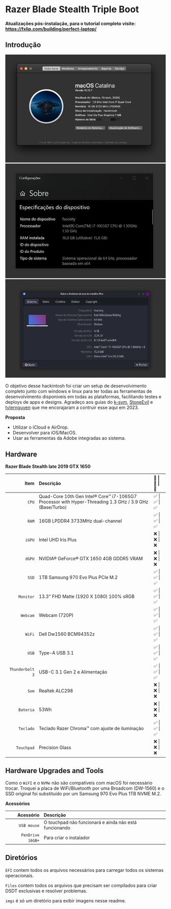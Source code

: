 # Razer Blade Stealth Triple Boot

**Atualizações pós-instalação, para o tutorial completo visite: https://fxlip.com/building/perfect-laptop/**


Introdução
---

![Sobre esse Mac](https://github.com/fxlip/hackintosh/blob/master/imgs/about_mac.png)
![Sobre esse Windows](https://github.com/fxlip/hackintosh/blob/master/imgs/about_windows.png)
![Sobre esse Linux](https://github.com/fxlip/hackintosh/blob/master/imgs/about_kali.png)

O objetivo desse hackintosh foi criar um setup de desenvolvimento completo junto com windows e linux para ter todas as ferramentas de desenvolvimento disponíveis em todas as plataformas, facilitando testes e deploys de apps e designs. Agradeço aos guias do [k-sym](https://github.com/k-sym/Razer_Blade_Stealth_Late_2019_GTX_Hackintosh), [StoneEvil](https://github.com/stonevil/Razer_Blade_Advanced_early_2019_Hackintosh) e [tylernguyen](https://github.com/tylernguyen/razer15-hackintosh) que me encorajaram a contruir esse aqui em 2023.


**Proposta**

* Utilizar o iCloud e AirDrop.
* Desenvolver para iOS/MacOS.
* Usar as ferramentas da Adobe integradas ao sistema.

Hardware
---

**Razer Blade Stealth late 2019 GTX 1650**

| Item | Descrição |  &#124; 🗗 &#124; 🐧 |
| ---: | :--- | :--- |
| ``CPU`` | Quad-Core 10th Gen Intel® Core™ i7-1065G7 Processor with Hyper-Threading 1.3 GHz / 3.9 GHz (Base/Turbo) | ✅ &#124; ✅ &#124; ✅ |
| ``RAM`` | 16GB LPDDR4 3733MHz dual-channel | ✅ &#124; ✅ &#124; ✅ |
| ``iGPU`` | Intel UHD Iris Plus | ❌ &#124; ❌ &#124; ❌ |
| ``dGPU`` | NVIDIA® GeForce® GTX 1650 4GB GDDR5 VRAM | ❌ &#124; ❌ &#124; ❌ |
| ``SSD`` | 1TB Samsung 970 Evo Plus PCIe M.2 | ✅ &#124; ✅ &#124; ✅ |
| ``Monitor`` | 13.3" FHD Matte (1920 X 1080) 100% sRGB | ✅ &#124; ✅ &#124; ✅ |
| ``Webcam`` | Webcam (720P) | ✅ &#124; ✅ &#124; ✅ |
| ``WiFi`` | Dell Dw1560 BCM94352z | ✅ &#124; ✅ &#124; ✅ |
| ``USB`` | Type-A USB 3.1 | ✅ &#124; ✅ &#124; ✅ |
| ``Thunderbolt 3`` | USB-C 3.1 Gen 2 e Alimentação | ✅ &#124; ✅ &#124; ✅ |
| ``Som`` | Realtek ALC298 | ❌ &#124; ❌ &#124; ❌ |
| ``Bateria`` | 53Wh | ❌ &#124; ❌ &#124; ❌ |
| ``Teclado`` | Teclado Razer Chroma™ com ajuste de iluminação | ✅ &#124; ✅ &#124; ✅ |
| ``Touchpad`` | Precision Glass | ❌ &#124; ❌ &#124; ❌ |



Hardware Upgrades and Tools
---

Como o ``WiFI`` e o ``NVMe`` não são compatíveis com macOS foi necessário trocar. Troquei a placa de WiFi/Bluetooth por uma Broadcom (DW-1560) e o SSD original foi substituído por um Samsung 970 Evo Plus 1TB NVME M.2.


**Acessórios**

| Acessório | Descrição |
| ---: | :--- |
| ``USB mouse`` | O touchpad não funcionará e ainda não está funcionando |
| ``PenDrive 16GB+`` | Para criar o instalador | 

Diretórios
---
``EFI`` contem todos os arquivos necessários para carregar todos os sistemas operacionais.

``Files`` contem todos os arquivos que precisam ser compilados para criar DSDT exclusivas e resolver problemas.

``imgs`` é só um diretório para exibir imagens nesse readme.  

